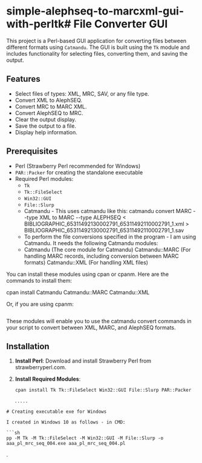 # simple-alephseq-to-marcxml-gui-with-perltk# File Converter GUI

This project is a Perl-based GUI application for converting files between different formats using `Catmandu`. The GUI is built using the `Tk` module and includes functionality for selecting files, converting them, and saving the output.

## Features

- Select files of types: XML, MRC, SAV, or any file type.
- Convert XML to AlephSEQ.
- Convert MRC to MARC XML.
- Convert AlephSEQ to MRC.
- Clear the output display.
- Save the output to a file.
- Display help information.

## Prerequisites

- Perl (Strawberry Perl recommended for Windows)
- `PAR::Packer` for creating the standalone executable
- Required Perl modules:
  - `Tk`
  - `Tk::FileSelect`
  - `Win32::GUI`
  - `File::Slurp`
  - Catmandu - This uses catmandu like this: catmandu convert MARC --type XML to MARC --type ALEPHSEQ < BIBLIOGRAPHIC_65311492130002791_65311492110002791_1.xml > BIBLIOGRAPHIC_65311492130002791_65311492110002791_1.sav
  - To perform the file conversions specified in the program - I am using Catmandu. It needs the following Catmandu modules:
  - Catmandu (The core module for Catmandu)
Catmandu::MARC (For handling MARC records, including conversion between MARC formats)
Catmandu::XML (For handling XML files)

You can install these modules using cpan or cpanm. Here are the commands to install them:

cpan install Catmandu Catmandu::MARC Catmandu::XML


Or, if you are using cpanm:

```cpanm Catmandu Catmandu::MARC Catmandu::XML
```

These modules will enable you to use the catmandu convert commands in your script to convert between XML, MARC, and AlephSEQ formats. 

## Installation

1. **Install Perl**: Download and install Strawberry Perl from strawberryperl.com.

2. **Install Required Modules**:
   ```sh
   cpan install Tk Tk::FileSelect Win32::GUI File::Slurp PAR::Packer
```
   .....

# Creating executable exe for Windows

I created in Windows 10 as follows - in CMD:

```sh
pp -M Tk -M Tk::FileSelect -M Win32::GUI -M File::Slurp -o  aaa_pl_mrc_seq_004.exe aaa_pl_mrc_seq_004.pl
```
.


